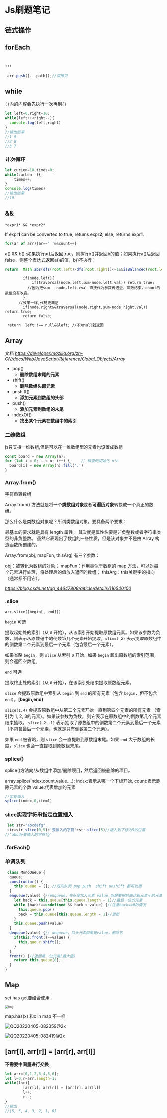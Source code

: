 # Js刷题笔记

## 链式操作



## forEach



## ...

```js
 arr.push([...path]);//深拷贝
```



## while

`()`内的内容会先执行一次再到`{}`

```js
let left=0,right=10;
while(left++<right--){
  console.log(left,right)
}
//输出结果
//1 9
//2 8
//3 7
```

### 计次循环

```js
let curLen=10,times=0;
while(curLen--){
    times++;
}
console.log(times)
//输出结果
//10
```



## &&

`*expr1* && *expr2* `

If expr**1** can be converted to true, returns expr**2**; else, returns expr**1**.

```js
for(ar of arr){ar==' '&&count++}
```

a() && b() :如果执行a()后返回true，则执行b()并返回b的值；如果执行a()后返回false，则整个表达式返回a()的值，b()不执行；

```js
return  Math.abs(dfs(root.left)-dfs(root.right))<=1&&isBalanced(root.left)&&isBalanced(root.right);
```



```
        if(node.left){
            if(traversal(node.left,sum-node.left.val)) return true;
          //因为把sum - node.left->val 直接作为参数传进去，函数结束，count的数值没有改变。
        }
      //效果一样,代码更简洁
      	if(node.right&&traversal(node.right,sum-node.right.val)) return true;
        return false;
```



```
 return  left !== null&&left; //不为null就返回
```



## Array

文档 *https://developer.mozilla.org/zh-CN/docs/Web/JavaScript/Reference/Global_Objects/Array*

- pop()
  - **删除数组末尾的元素**
- shift()
  - **删除数组头部元素**
- unshift()
  - **添加元素到数组的头部**
- push()
  - **添加元素到数组的末尾**
- indexOf()
  - **找出某个元素在数组中的索引**

### 二维数组

js只支持一维数组,但是可以在一维数组里的元素也设置成数组

```js
const board = new Array(n);
for (let i = 0; i < n; i++) {     // 棋盘的初始化 n*n
  board[i] = new Array(n).fill('.');
}

```



### Array.from()

字符串转数组

Array.from() 方法就是将一个**类数组对象**或者**可遍历对象**转换成一个真正的数组。



那么什么是类数组对象呢？所谓类数组对象，要具备两个要求：

最基本的要求就是具有 length 属性，
其次就是属性名要是非负整数或者字符串类型的非负整数。
虽然它表现出了数组的一些性质，但是该对象并不是由 Array 构造函数所创建的。

Array.from(obj, mapFun, thisArg) 有三个参数：

obj：被转化为数组的对象；
mapFun：作用类似于数组的 map 方法，可以对每个元素进行处理，将处理后的值放入返回的数组；
thisArg：this关键字的指向（通常都不用它）。

*https://blog.csdn.net/qq_44647809/article/details/116540100*

### .slice

```
arr.slice([begin[, end]])
```

`begin` 可选

提取起始处的索引（从 `0` 开始），从该索引开始提取原数组元素。如果该参数为负数，则表示从原数组中的倒数第几个元素开始提取，`slice(-2)` 表示提取原数组中的倒数第二个元素到最后一个元素（包含最后一个元素）。

如果省略 `begin`，则 `slice` 从索引 `0` 开始。如果 `begin` 超出原数组的索引范围，则会返回空数组。

`end` 可选

提取终止处的索引（从 `0` 开始），在该索引处结束提取原数组元素。

`slice` 会提取原数组中索引从 `begin` 到 `end` 的所有元素（包含 `begin`，但不包含 `end`）。**[begin,end)**

`slice(1,4)` 会提取原数组中从第二个元素开始一直到第四个元素的所有元素 （索引为 1, 2, 3的元素）。如果该参数为负数， 则它表示在原数组中的倒数第几个元素结束抽取。 `slice(-2,-1)` 表示抽取了原数组中的倒数第二个元素到最后一个元素（不包含最后一个元素，也就是只有倒数第二个元素）。

如果 `end` 被省略，则 `slice` 会一直提取到原数组末尾。如果 `end` 大于数组的长度，`slice` 也会一直提取到原数组末尾。

### splice()

splice()方法向/从数组中添加/删除项目，然后返回被删除的项目。

array.splice(index,count,value....);
index:表示从哪一个下标开始,
count:表示删除元素的个数
value:代表增加的元素

```js
//实现插入
splice(index,0,item1)
```



### slice实现字符串指定位置插入

```js
 let str="abcdefg"
 str=str.slice(0,5)+'要插入的字符'+str.slice(5)//插入到下标为5的位置
//'abcde要插入的字符fg'
```

### .forEach()

### 单调队列

```js
 class MonoQueue {
  queue;
  constructor() {
    this.queue = []; //双向队列 pop push  shift unshift 都可以用
  }
  enqueue(value) {//enqueue，在队尾加入元素 value,但是要把前面比新元素小的元素都删掉
    let back = this.queue[this.queue.length - 1]//最后一位的元素
    while (back!==undefined && back < value) {//注意back==0的情况
      this.queue.pop()
      back = this.queue[this.queue.length - 1]//更新
    }
    this.queue.push(value)
  }
  dequeue(value) {// dequeue，队头元素如果是value，删除它
    if(this.front()==value) {
      this.queue.shift();
    }
  }
  front() {//返回第一位元素(最大值)
    return this.queue[0];
  }
}
```



## Map

set has get要结合使用

<img src="https://cdn.nlark.com/yuque/0/2022/png/25531662/1648796715252-b821ae97-66e7-4d31-a9c6-427fcf7aab6b.png" alt="img" style="zoom:67%;" />



map.has(x) 和x in map 不一样

![QQ20220405-082359@2x](/Users/wsp/Documents/Algorithm/img/QQ20220405-082359@2x.png)

![QQ20220405-082419@2x](/Users/wsp/Documents/Algorithm/img/QQ20220405-082419@2x.png)

## [arr[l], arr[r]] = [arr[r], arr[l]]

**不需要中间量进行交换**

```js
let arr=[0,1,2,3,4,5,6];
let l=0,r=arr.length-1;
while(l<r){
        [arr[l], arr[r]] = [arr[r], arr[l]]
        l++;
        r--;
}
//输出
//[6, 5, 4, 3, 2, 1, 0]
```

